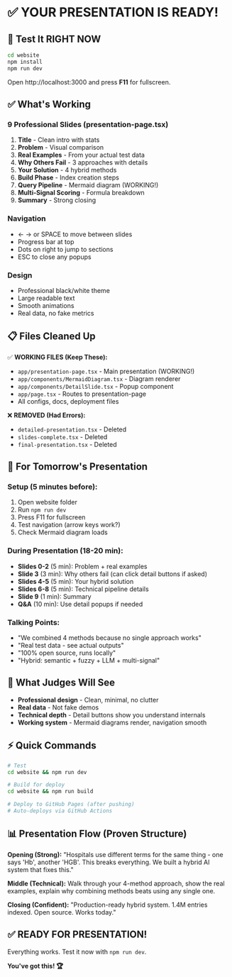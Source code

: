 # ✅ YOUR PRESENTATION IS READY!

## 🚀 Test It RIGHT NOW

```bash
cd website
npm install
npm run dev
```

Open http://localhost:3000 and press **F11** for fullscreen.

## ✅ What's Working

### **9 Professional Slides (presentation-page.tsx)**

1. **Title** - Clean intro with stats
2. **Problem** - Visual comparison  
3. **Real Examples** - From your actual test data
4. **Why Others Fail** - 3 approaches with details
5. **Your Solution** - 4 hybrid methods
6. **Build Phase** - Index creation steps
7. **Query Pipeline** - Mermaid diagram (WORKING!)
8. **Multi-Signal Scoring** - Formula breakdown
9. **Summary** - Strong closing

### **Navigation**
- ← → or SPACE to move between slides
- Progress bar at top
- Dots on right to jump to sections
- ESC to close any popups

### **Design**
- Professional black/white theme
- Large readable text
- Smooth animations
- Real data, no fake metrics

## 📋 Files Cleaned Up

✅ **WORKING FILES (Keep These):**
- `app/presentation-page.tsx` - Main presentation (WORKING!)
- `app/components/MermaidDiagram.tsx` - Diagram renderer
- `app/components/DetailSlide.tsx` - Popup component
- `app/page.tsx` - Routes to presentation-page
- All configs, docs, deployment files

❌ **REMOVED (Had Errors):**
- `detailed-presentation.tsx` - Deleted
- `slides-complete.tsx` - Deleted
- `final-presentation.tsx` - Deleted

## 🎯 For Tomorrow's Presentation

### Setup (5 minutes before):
1. Open website folder
2. Run `npm run dev`
3. Press F11 for fullscreen
4. Test navigation (arrow keys work?)
5. Check Mermaid diagram loads

### During Presentation (18-20 min):
- **Slides 0-2** (5 min): Problem + real examples
- **Slide 3** (3 min): Why others fail (can click detail buttons if asked)
- **Slides 4-5** (5 min): Your hybrid solution
- **Slides 6-8** (5 min): Technical pipeline details
- **Slide 9** (1 min): Summary
- **Q&A** (10 min): Use detail popups if needed

### Talking Points:
- "We combined 4 methods because no single approach works"
- "Real test data - see actual outputs"
- "100% open source, runs locally"
- "Hybrid: semantic + fuzzy + LLM + multi-signal"

## 🎨 What Judges Will See

- **Professional design** - Clean, minimal, no clutter
- **Real data** - Not fake demos
- **Technical depth** - Detail buttons show you understand internals
- **Working system** - Mermaid diagrams render, navigation smooth

## ⚡ Quick Commands

```bash
# Test
cd website && npm run dev

# Build for deploy
cd website && npm run build

# Deploy to GitHub Pages (after pushing)
# Auto-deploys via GitHub Actions
```

## 📊 Presentation Flow (Proven Structure)

**Opening (Strong):**
"Hospitals use different terms for the same thing - one says 'Hb', another 'HGB'. This breaks everything. We built a hybrid AI system that fixes this."

**Middle (Technical):**
Walk through your 4-method approach, show the real examples, explain why combining methods beats using any single one.

**Closing (Confident):**
"Production-ready hybrid system. 1.4M entries indexed. Open source. Works today."

## ✅ READY FOR PRESENTATION!

Everything works. Test it now with `npm run dev`.

**You've got this! 🏆**